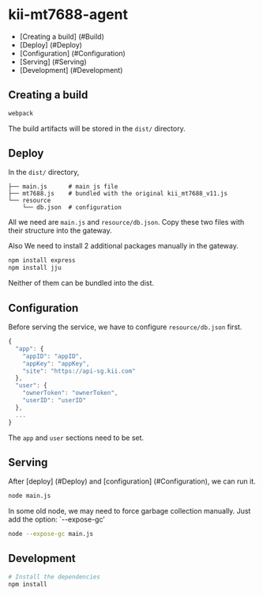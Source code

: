 # kii-mt7688-agent

* [Creating a build] (#Build)
* [Deploy] (#Deploy)
* [Configuration] (#Configuration)
* [Serving] (#Serving)
* [Development] (#Development)

<a name="Build"></a>
## Creating a build
```sh
webpack
```
The build artifacts will be stored in the `dist/` directory.

<a name="Deploy"></a>
## Deploy
In the `dist/` directory,
```
├── main.js      # main js file
├── mt7688.js    # bundled with the original kii_mt7688_v11.js
└── resource
    └── db.json  # configuration
```
All we need are `main.js` and `resource/db.json`.
Copy these two files with their structure into the gateway.

Also We need to install 2 additional packages manually in the gateway.
```sh
npm install express
npm install jju
```
Neither of them can be bundled into the dist.

<a name="Configuration"></a>
## Configuration
Before serving the service, we have to configure `resource/db.json` first.
```javascript
{
  "app": {
    "appID": "appID",
    "appKey": "appKey",
    "site": "https://api-sg.kii.com"
  },
  "user": {
    "ownerToken": "ownerToken",
    "userID": "userID"
  },
  ...
}
```
The `app` and `user` sections need to be set.

<a name="Serving"></a>
## Serving
After [deploy] (#Deploy) and [configuration] (#Configuration), we can run it.
```sh
node main.js
```

In some old node, we may need to force garbage collection manually.
Just add the option: `--expose-gc’
```sh
node --expose-gc main.js
```

<a name="Development"></a>
## Development
```sh
# Install the dependencies
npm install
```

